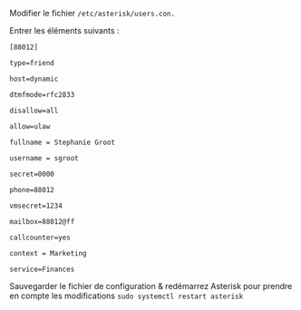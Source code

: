 Modifier le fichier `/etc/asterisk/users.con.`

Entrer les éléments suivants :

`[88012]`

`type=friend`

`host=dynamic`

`dtmfmode=rfc2833`

`disallow=all`

`allow=ulaw`

`fullname = Stephanie Groot`

`username = sgroot`

`secret=0000`

`phone=88012`

`vmsecret=1234`

`mailbox=88012@ff`

`callcounter=yes`

`context = Marketing`

`service=Finances`

Sauvegarder le fichier de configuration & redémarrez Asterisk pour prendre en compte les modifications `sudo systemctl restart asterisk`
